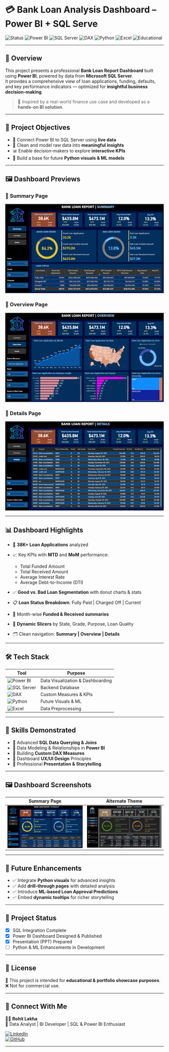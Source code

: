 # 💳 Bank Loan Analysis Dashboard – Power BI + SQL Serve

![Status](https://img.shields.io/badge/Status-InProgress-yellow?style=flat) ![Power BI](https://img.shields.io/badge/BI-PowerBI-F2C811?style=flat&logo=powerbi&logoColor=black)  ![SQL Server](https://img.shields.io/badge/Database-SQL%20Server-CC2927?style=flat&logo=microsoftsqlserver&logoColor=white)  ![DAX](https://img.shields.io/badge/Language-DAX-0078D4?style=flat&logo=powerbi&logoColor=white)  ![Python](https://img.shields.io/badge/Planned-Python-3776AB?style=flat&logo=python&logoColor=white)  ![Excel](https://img.shields.io/badge/Data-Excel-217346?style=flat&logo=microsoftexcel&logoColor=white)  ![Educational](https://img.shields.io/badge/UseCase-Educational-brightgreen?style=flat)

---

## 📌 Overview

This project presents a professional **Bank Loan Report Dashboard** built using **Power BI**, powered by data from **Microsoft SQL Server**.  
It provides a comprehensive view of loan applications, funding, defaults, and key performance indicators — optimized for **insightful business decision-making**.

> 🎯 Inspired by a real-world finance use case and developed as a **hands-on BI solution**. 

---

## 🎯 Project Objectives

- 🔗 Connect Power BI to SQL Server using **live data**  
- 🧹 Clean and model raw data into **meaningful insights**  
- 📊 Enable decision-makers to explore **interactive KPIs**  
- 🤖 Build a base for future **Python visuals & ML models**  

---

## 🖼 Dashboard Previews

### 🔹 Summary Page  
![Dashboard Summary](./Assets/dashboard_summary_1.png)

### 🔹 Overview Page  
![Dashboard Overview](./Assets/dashboard_overview.png)

### 🔹 Details Page  
![Dashboard Details](./Assets/dashboard_details.png)

---

## 📊 Dashboard Highlights

- 📌 **38K+ Loan Applications** analyzed  
- 📈 Key KPIs with **MTD** and **MoM** performance:  
  - Total Funded Amount  
  - Total Received Amount  
  - Average Interest Rate  
  - Average Debt-to-Income (DTI)  

- ✅ **Good vs. Bad Loan Segmentation** with donut charts & stats  
- 📋 **Loan Status Breakdown**: Fully Paid | Charged Off | Current  
- 📅 Month-wise **Funded & Received summaries**  
- 🎯 **Dynamic Slicers** by State, Grade, Purpose, Loan Quality  
- 🗂️ Clean navigation: **Summary | Overview | Details**  

---

## 🛠 Tech Stack

| Tool | Purpose |
|------|---------|
| ![Power BI](https://img.shields.io/badge/BI-PowerBI-F2C811?style=flat&logo=powerbi&logoColor=black) | Data Visualization & Dashboarding |
| ![SQL Server](https://img.shields.io/badge/Database-SQL%20Server-CC2927?style=flat&logo=microsoftsqlserver&logoColor=white) | Backend Database |
| ![DAX](https://img.shields.io/badge/Language-DAX-0078D4?style=flat&logo=powerbi&logoColor=white) | Custom Measures & KPIs |
| ![Python](https://img.shields.io/badge/Planned-Python-3776AB?style=flat&logo=python&logoColor=white) | Future Visuals & ML |
| ![Excel](https://img.shields.io/badge/Data-Excel-217346?style=flat&logo=microsoftexcel&logoColor=white) | Data Preprocessing |

---

## 🧠 Skills Demonstrated

- 🔹 Advanced **SQL Data Querying & Joins**  
- 🔹 Data Modeling & Relationships in **Power BI**  
- 🔹 Building **Custom DAX Measures**  
- 🔹 Dashboard **UX/UI Design** Principles  
- 🔹 Professional **Presentation & Storytelling**  

---

## 🖼 Dashboard Screenshots

| Summary Page | Alternate Theme |
|--------------|-----------------|
| ![Dashboard Summary](./Assets/dashboard_summary_1.png) | ![Dashboard Alternate](./Assets/dashboard_summary_2.png) |

---

## 🚀 Future Enhancements

- ✅ Integrate **Python visuals** for advanced insights  
- ✅ Add **drill-through pages** with detailed analysis  
- ✅ Introduce **ML-based Loan Approval Predictions**  
- ✅ Embed **dynamic tooltips** for richer storytelling  

---

## 📌 Project Status

- [x] SQL Integration Complete  
- [x] Power BI Dashboard Designed & Published  
- [x] Presentation (PPT) Prepared  
- [ ] Python & ML Enhancements in Development  

---

## 📎 License

📖 This project is intended for **educational & portfolio showcase purposes**.  
❌ Not for commercial use.  

---

## 🔗 Connect With Me

👨‍💼 **Rohit Lakha**  
📍 Data Analyst | BI Developer | SQL & Power BI Enthusiast  

[![LinkedIn](https://img.shields.io/badge/LinkedIn-Rohit%20Lakha-blue?style=flat&logo=linkedin)](https://www.linkedin.com/in/rohit-lakha/)  
[![GitHub](https://img.shields.io/badge/GitHub-rohitlakha-black?style=flat&logo=github)](https://github.com/rohitlakha)  

---
